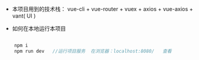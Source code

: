 

* 本项目用到的技术栈： vue-cli + vue-router + vuex + axios + vue-axios + vant( UI )

* 如何在本地运行本项目

```js

    npm i 
    npm run dev   //运行项目服务  在浏览器：localhost:8080/   查看

```























